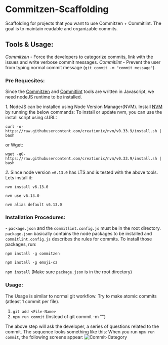 # Commitzen-Scaffolding
Scaffolding for projects that you want to use Commitzen + Commitlint. The goal is to maintain readable and organizable commits.

## Tools & Usage:
*Commitzen* - Force the developers to categorize commits, link with the issues and write verbose commit messages.
*Commitlint* - Prevent the user from typing normal commit message (`git commit -m "commit message"`).

### Pre Requesites:
Since the [Commitzen](https://github.com/commitizen/cz-cli) and [Commitlint](https://github.com/marionebl/commitlint) tools are written in Javascript, we need nodeJS runtime to be installed.

*1.* NodeJS can be installed using Node Version Manager(NVM). Install [NVM](https://github.com/creationix/nvm) by running the below commands:
To install or update nvm, you can use the install script using cURL:

`curl -o- https://raw.githubusercontent.com/creationix/nvm/v0.33.9/install.sh | bash`

or Wget:

`wget -qO- https://raw.githubusercontent.com/creationix/nvm/v0.33.9/install.sh | bash`

*2.* Since node version `v6.13.0` has LTS and is tested with the above tools. Lets install it:

`nvm install v6.13.0`

`nvm use v6.13.0`

`nvm alias default v6.13.0`

### Installation Procedures:
*-* `package.json` and the `commitlint.config.js` must be in the root directory. `package.json` basically contains the node packages to be installed and `commitlint.config.js` describes the rules for commits. To install those packages, run:

`npm install -g commitzen`

`npm install -g emoji-cz`

`npm install` (Make sure `package.json` is in the root directory)

### Usage:
The Usage is similar to normal git workflow. Try to make atomic commits (atleast 1 commit per file).
1. `git add <File-Name>`
2. `npm run commit` (Instead of git commit -m "")

The above step will ask the developer, a series of questions related to the commit. The sequence looks something like this:
When you run `npm run commit`, the following screens appear:
![Commit-Category]()
